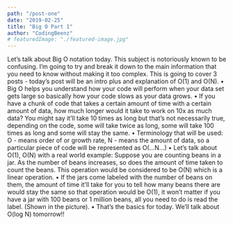 ```yaml
---
path: "/post-one"
date: "2019-02-25"
title: "Big O Part 1"
author: "CodingBeenz"
# featuredImage: "./featured-image.jpg"
---
```


Let’s talk about Big O notation today. This subject is notoriously known to be confusing. I’m going to try and break it down to the main information that you need to know without making it too complex. This is going to cover 3 posts - today’s post will be an intro plus and explanation of O(1) and O(N).
•
Big O helps you understand how your code will perform when your data set gets large so basically how your code slows as your data grows.
•
If you have a chunk of code that takes a certain amount of time with a certain amount of data, how much longer would it take to work on 10x as much data? You might say it’ll take 10 times as long but that’s not necessarily true, depending on the code, some will take twice as long, some will take 100 times as long and some will stay the same.
•
Terminology that will be used:
O - means order of or growth rate,
N - means the amount of data,
so a particular piece of code will be represented as O(…N…)
•
Let’s talk about O(1), O(N) with a real world example:
Suppose you are counting beans in a jar. As the number of beans increases, so does the amount of time taken to count the beans. This operation would be considered to be O(N) which is a linear operation.
•
If the jars come labeled with the number of beans on them, the amount of time it’ll take for you to tell how many beans there are would stay the same so that operation would be O(1), it won’t matter if you have a jar with 100 beans or 1 million beans, all you need to do is read the label. (Shown in the picture).
•
That’s the basics for today. We’ll talk about O(log N) tomorrow!!
